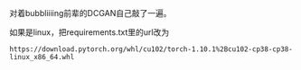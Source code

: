 对着bubbliiiing前辈的DCGAN自己敲了一遍。

如果是linux，把requirements.txt里的url改为
```
https://download.pytorch.org/whl/cu102/torch-1.10.1%2Bcu102-cp38-cp38-linux_x86_64.whl
```
